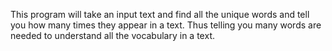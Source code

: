 This program will take an input text and find all the unique words and tell you how many times they appear in a text. Thus telling you many words are needed to understand all the vocabulary in a text.  